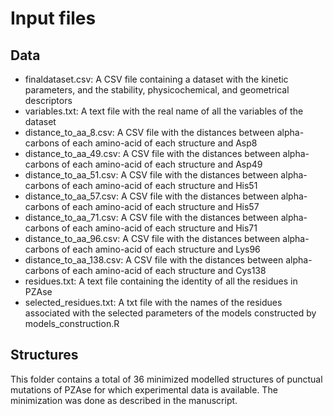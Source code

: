 # Input files

## Data

- finaldataset.csv: A CSV file containing a dataset with the kinetic parameters, and the stability, physicochemical, and geometrical descriptors
- variables.txt: A text file with the real name of all the variables of the dataset
- distance_to_aa_8.csv: A CSV file with the distances between alpha-carbons of each amino-acid of each structure and Asp8
- distance_to_aa_49.csv: A CSV file with the distances between alpha-carbons of each amino-acid of each structure and Asp49
- distance_to_aa_51.csv: A CSV file with the distances between alpha-carbons of each amino-acid of each structure and His51
- distance_to_aa_57.csv: A CSV file with the distances between alpha-carbons of each amino-acid of each structure and His57
- distance_to_aa_71.csv: A CSV file with the distances between alpha-carbons of each amino-acid of each structure and His71
- distance_to_aa_96.csv: A CSV file with the distances between alpha-carbons of each amino-acid of each structure and Lys96
- distance_to_aa_138.csv: A CSV file with the distances between alpha-carbons of each amino-acid of each structure and Cys138
- residues.txt: A text file containing the identity of all the residues in PZAse
- selected_residues.txt: A txt file with the names of the residues associated with the selected parameters of the models constructed by models_construction.R

## Structures

This folder contains a total of 36 minimized modelled structures of punctual mutations of PZAse for which experimental data is available. The minimization was done as described in the manuscript.

